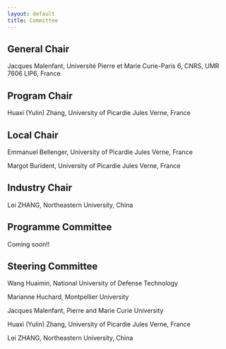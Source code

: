 ```yaml
---
layout: default
title: Committee
---
```


>

## General Chair

Jacques Malenfant, Université Pierre et Marie Curie-Paris 6, CNRS, UMR 7606 LIP6, France

## Program Chair

Huaxi (Yulin) Zhang, University of Picardie Jules Verne, France

## Local Chair

Emmanuel Bellenger, University of Picardie Jules Verne, France

Margot Burident, University of Picardie Jules Verne, France

## Industry Chair

Lei ZHANG, Northeastern University, China

## Programme Committee

Coming soon!!

## Steering Committee

Wang Huaimin, National University of Defense Technology

Marianne Huchard, Montpellier University

Jacques Malenfant, Pierre and Marie Curie University

Huaxi (Yulin) Zhang, University of Picardie Jules Verne, France

Lei ZHANG, Northeastern University, China

